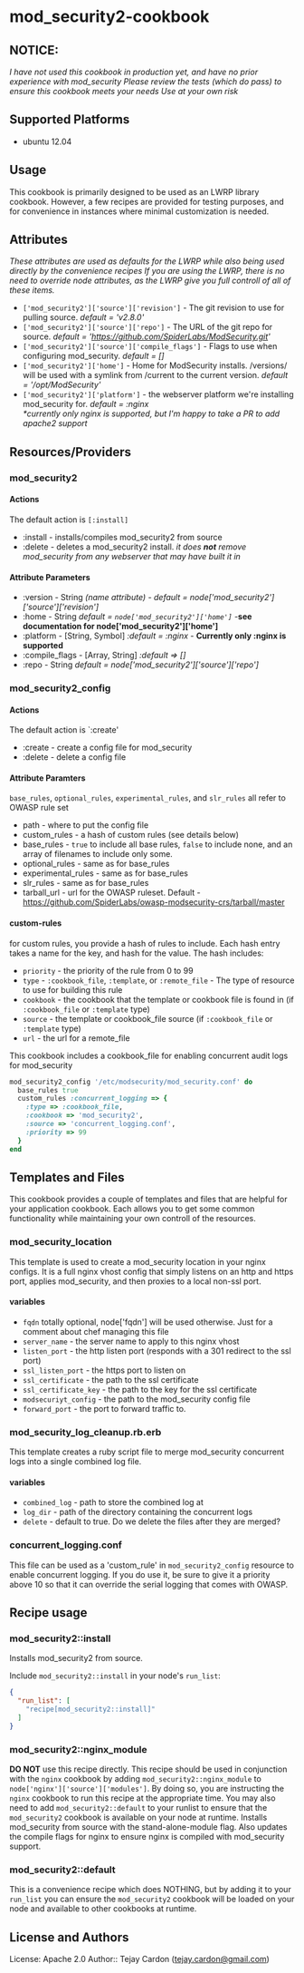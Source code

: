 mod_security2-cookbook
==============

NOTICE:
----------------
*I have not used this cookbook in production yet, and have no prior experience with mod_security*
*Please review the tests (which do pass) to ensure this cookbook meets your needs*
*Use at your own risk*


Supported Platforms
------------------
- ubuntu 12.04

Usage
--------------
This cookbook is primarily designed to be used as an LWRP library cookbook.  However, a
few recipes are provided for testing purposes, and for convenience in instances where minimal
customization is needed.

Attributes
-------------
*These attributes are used as defaults for the LWRP while also being used directly by the convenience recipes*
*If you are using the LWRP, there is no need to override node attributes, as the LWRP give you full
controll of all of these items.*

* `['mod_security2']['source']['revision']` - The git revision to use for pulling source. *default = 'v2.8.0'*
* `['mod_security2']['source']['repo']` - The URL of the git repo for source. *default = 'https://github.com/SpiderLabs/ModSecurity.git'*
* `['mod_security2']['source']['compile_flags']` - Flags to use when configuring mod_security. *default = []*
* `['mod_security2']['home']` - Home for ModSecurity installs.  <home>/versions/<revision> will be used with
a symlink from <home>/current to the current version. *default = '/opt/ModSecurity'*
* `['mod_security2']['platform']` - the webserver platform we're installing mod_security for. *default = :nginx*
<br /> <em>*currently only nginx is supported, but I'm happy to take a PR to add apache2 support</em>


Resources/Providers
--------------------
### mod_security2
#### Actions
The default action is `[:install]`

* :install - installs/compiles mod_security2 from source
* :delete - deletes a mod_security2 install.  *it does **not** remove mod_security from any webserver that may have built it in*

#### Attribute Parameters

* :version - String *(name attribute)* - *default = node['mod_security2']['source']['revision']*
* :home - String *default = `node['mod_security2']['home']`*  -__see documentation for node['mod_security2']['home']__
* :platform - [String, Symbol] *:default = :nginx* - __Currently only :nginx is supported__
* :compile_flags - [Array, String] *:default => []*
* :repo - String *default = node['mod_security2']['source']['repo']*


### mod_security2_config
#### Actions
The default action is `:create'

* :create - create a config file for mod_security
* :delete - delete a config file

#### Attribute Paramters

`base_rules`, `optional_rules`, `experimental_rules`, and `slr_rules` all refer to OWASP rule set

* path - where to put the config file
* custom_rules - a hash of custom rules  (see details below)
* base_rules - `true` to include all base rules, `false` to include none, and an array of filenames to include only some.
* optional_rules - same as for base_rules
* experimental_rules - same as for base_rules
* slr_rules - same as for base_rules
* tarball_url - url for the OWASP ruleset.  Default - https://github.com/SpiderLabs/owasp-modsecurity-crs/tarball/master

#### custom-rules
for custom rules, you provide a hash of rules to include.  Each hash entry takes a name for the key, and hash for the value.
The hash includes:
* `priority` - the priority of the rule from 0 to 99
* `type` - `:cookbook_file`, `:template`, or `:remote_file`  - The type of resource to use for building this rule
* `cookbook` - the cookbook that the template or cookbook file is found in (if `:cookbook_file` or `:template` type)
* `source` - the template or cookbook_file source (if `:cookbook_file` or `:template` type)
* `url` - the url for a remote_file

This cookbook includes a cookbook_file for enabling concurrent audit logs for mod_security

```ruby
mod_security2_config '/etc/modsecurity/mod_security.conf' do
  base_rules true
  custom_rules :concurrent_logging => {
    :type => :cookbook_file,
    :cookbook => 'mod_security2',
    :source => 'concurrent_logging.conf',
    :priority => 99
  }
end
```

Templates and Files
--------------
This cookbook provides a couple of templates and files that are helpful for your application cookbook.  Each
allows you to get some common functionality while maintaining your own controll of the resources.

### mod_security_location
This template is used to create a mod_security location in your nginx configs.  It is a full nginx vhost config
that simply listens on an http and https port, applies mod_security, and then proxies to a local non-ssl port.

#### variables
* `fqdn` totally optional, node['fqdn'] will be used otherwise.  Just for a comment about chef managing this file
* `server_name` - the server name to apply to this nginx vhost
* `listen_port` - the http listen port (responds with a 301 redirect to the ssl port)
* `ssl_listen_port` - the https port to listen on
* `ssl_certificate` - the path to the ssl certificate
* `ssl_certificate_key` - the path to the key for the ssl certificate
* `modsecuriyt_config` - the path to the mod_security config file
* `forward_port` - the port to forward traffic to.

### mod_security_log_cleanup.rb.erb
This template creates a ruby script file to merge mod_security concurrent logs into a single combined log file.

#### variables
* `combined_log` - path to store the combined log at
* `log_dir` - path of the directory containing the concurrent logs
* `delete` - default to true.  Do we delete the files after they are merged?

### concurrent_logging.conf
This file can be used as a 'custom_rule' in `mod_security2_config` resource to enable concurrent logging.  If you do
 use it, be sure to give it a priority above 10 so that it can override the serial logging that comes with OWASP.


Recipe usage
---------------
### mod_security2::install
Installs mod_security2 from source.

Include `mod_security2::install` in your node's `run_list`:

```json
{
  "run_list": [
    "recipe[mod_security2::install]"
  ]
}
```

### mod_security2::nginx_module
**DO NOT** use this recipe directly.  This recipe should be used in conjunction with the `nginx` cookbook by
adding `mod_security2::nginx_module` to `node['nginx']['source']['modules']`.  By doing so, you are
instructing the `nginx` cookbook to run this recipe at the appropriate time.  You may also need to add `mod_security2::default`
to your runlist to ensure that the `mod_security2` cookbook is available on your node at runtime.
Installs mod_security from source with the stand-alone-module flag.
Also updates the compile flags for nginx to ensure nginx is compiled with mod_security support.

### mod_security2::default
This is a convenience recipe which does NOTHING, but by adding it to your `run_list` you can
ensure the `mod_security2` cookbook will be loaded on your node and available to other cookbooks
at runtime.

License and Authors
--------------------

License: Apache 2.0
Author:: Tejay Cardon (<tejay.cardon@gmail.com>)
